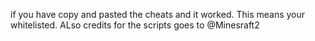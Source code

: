 if you have copy and pasted the cheats and it worked. This means your whitelisted.
ALso credits for the scripts goes to @Minesraft2
